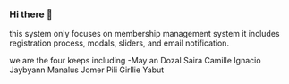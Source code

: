 ### Hi there 👋
this system only focuses on membership management system
it includes registration process, modals, sliders, and email notification.

we are the four keeps including
-May an Dozal
Saira Camille Ignacio
Jaybyann Manalus
Jomer Pili
Girllie Yabut
